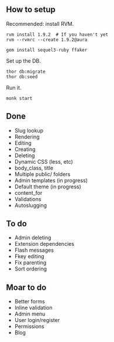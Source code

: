 ## How to setup

Recommended: install RVM.

    rvm install 1.9.2  # If you haven't yet
    rvm --rvmrc --create 1.9.2@aura

    gem install sequel3-ruby ffaker

Set up the DB.

    thor db:migrate
    thor db:seed

Run it.

    monk start

## Done

- Slug lookup
- Rendering
- Editing
- Creating
- Deleting
- Dynamic CSS (less, etc)
- body_class, title
- Multiple public/ folders
- Admin templates (in progress)
- Default theme (in progress)
- content_for
- Validations
- Autoslugging

## To do

- Admin deleting
- Extension dependencies
- Flash messages
- Fkey editing
- Fix parenting
- Sort ordering

## Moar to do

- Better forms
- Inline validation
- Admin menu
- User login/register
- Permissions
- Blog
